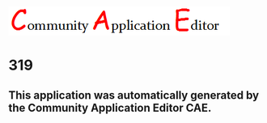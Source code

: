 ![CAE](https://github.com/PhilCAEOrg/application-319/blob/master/img/logo.png)  

319
===================


This application was automatically generated by the Community Application Editor CAE.  
---------------
